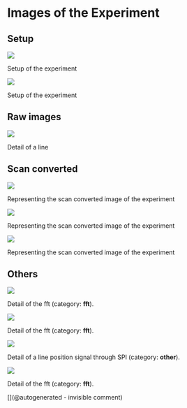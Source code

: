 # Images of the Experiment

## Setup

![](/matty/20180430a/image/20180430_180856.jpg)

Setup of the experiment

![](/matty/20180430a/image/20180430_181856.jpg)

Setup of the experiment

## Raw images

![](/matty/20180430a/wire/p_servo-23.json.jpg)

Detail of a line

## Scan converted

![](/matty/20180430a/pu30/SCImage.jpg)

Representing the scan converted image of the experiment

![](/matty/20180430a/wire/SCImage.jpg)

Representing the scan converted image of the experiment

![](/matty/20180430a/pu90/SCImage.jpg)

Representing the scan converted image of the experiment

## Others

![](/matty/20180430a/pu30/fft.jpg)

Detail of the fft (category: __fft__).

![](/matty/20180430a/wire/fft.jpg)

Detail of the fft (category: __fft__).

![](/matty/20180430a/wire/clock_check_pos82.jpg)

Detail of a line position signal through SPI (category: __other__).

![](/matty/20180430a/pu90/fft.jpg)

Detail of the fft (category: __fft__).



[](@autogenerated - invisible comment)